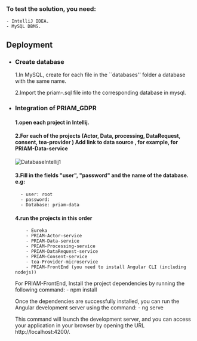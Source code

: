### To test the solution, you need: 
    - IntelliJ IDEA.
    - MySQL DBMS.
    
## Deployment
-
  ### Create database
     1.In MySQL, create for each file in the ``databases'' folder a database with the same name.
    
     2.Import the priam-<name>.sql file into the corresponding database in mysql.
-
  ### Integration of PRIAM_GDPR
    #### 1.open each project in Intellij.
    
    #### 2.For each of the projects (Actor, Data, processing, DataRequest, consent, tea-provider ) Add link to data source <name of database>, for example, for PRIAM-Data-service
    ![DatabaseIntellij1](https://user-images.githubusercontent.com/72026369/160208422-ce6454ea-bf88-4210-adb7-11d9ac0f3f8f.jpg)
                
    #### 3.Fill in the fields "user", "password" and the name of the database. e.g: 
        - user: root
        - password:
        - Database: priam-data
    
    
    #### 4.run the projects in this order 
          - Eureka
          - PRIAM-Actor-service 
          - PRIAM-Data-service
          - PRIAM-Processing-service
          - PRIAM-DataRequest-service
          - PRIAM-Consent-service
          - tea-Provider-microservice
          - PRIAM-FrontEnd (you need to install Angular CLI (including nodejs))

    For PRIAM-FrontEnd, Install the project dependencies by running the following command:
            - npm install

    Once the dependencies are successfully installed, you can run the Angular development server using the command:
            - ng serve

    This command will launch the development server, and you can access your application in your browser by opening the URL http://localhost:4200/.
    
